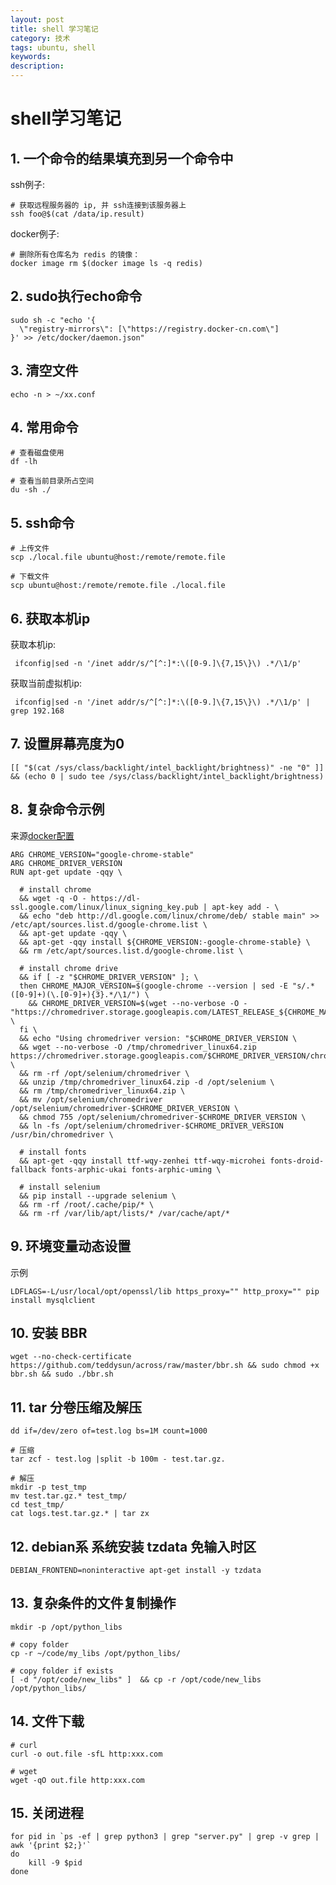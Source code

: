 ```yaml
---
layout: post
title: shell 学习笔记
category: 技术
tags: ubuntu, shell
keywords: 
description: 
---
```


# shell学习笔记

## 1. 一个命令的结果填充到另一个命令中
ssh例子:

```
# 获取远程服务器的 ip, 并 ssh连接到该服务器上
ssh foo@$(cat /data/ip.result)
```

docker例子:

```
# 删除所有仓库名为 redis 的镜像：
docker image rm $(docker image ls -q redis)
```
## 2. sudo执行echo命令

```
sudo sh -c "echo '{
  \"registry-mirrors\": [\"https://registry.docker-cn.com\"]
}' >> /etc/docker/daemon.json"
```
## 3. 清空文件

```echo -n > ~/xx.conf```

## 4. 常用命令

```
# 查看磁盘使用
df -lh

# 查看当前目录所占空间
du -sh ./

```

## 5. ssh命令

```
# 上传文件
scp ./local.file ubuntu@host:/remote/remote.file

# 下载文件
scp ubuntu@host:/remote/remote.file ./local.file
```

## 6. 获取本机ip
获取本机ip:

```
 ifconfig|sed -n '/inet addr/s/^[^:]*:\([0-9.]\{7,15\}\) .*/\1/p'
```

获取当前虚拟机ip:

```
 ifconfig|sed -n '/inet addr/s/^[^:]*:\([0-9.]\{7,15\}\) .*/\1/p' | grep 192.168
```

## 7. 设置屏幕亮度为0

```
[[ "$(cat /sys/class/backlight/intel_backlight/brightness)" -ne "0" ]] && (echo 0 | sudo tee /sys/class/backlight/intel_backlight/brightness)
```

## 8. 复杂命令示例

来源[docker配置](https://github.com/frkhit/docker-python/blob/py36-selenium-chrome/Dockerfile)

```
ARG CHROME_VERSION="google-chrome-stable"
ARG CHROME_DRIVER_VERSION
RUN apt-get update -qqy \

  # install chrome
  && wget -q -O - https://dl-ssl.google.com/linux/linux_signing_key.pub | apt-key add - \
  && echo "deb http://dl.google.com/linux/chrome/deb/ stable main" >> /etc/apt/sources.list.d/google-chrome.list \
  && apt-get update -qqy \
  && apt-get -qqy install ${CHROME_VERSION:-google-chrome-stable} \
  && rm /etc/apt/sources.list.d/google-chrome.list \

  # install chrome drive
  && if [ -z "$CHROME_DRIVER_VERSION" ]; \
  then CHROME_MAJOR_VERSION=$(google-chrome --version | sed -E "s/.* ([0-9]+)(\.[0-9]+){3}.*/\1/") \
    && CHROME_DRIVER_VERSION=$(wget --no-verbose -O - "https://chromedriver.storage.googleapis.com/LATEST_RELEASE_${CHROME_MAJOR_VERSION}"); \
  fi \
  && echo "Using chromedriver version: "$CHROME_DRIVER_VERSION \
  && wget --no-verbose -O /tmp/chromedriver_linux64.zip https://chromedriver.storage.googleapis.com/$CHROME_DRIVER_VERSION/chromedriver_linux64.zip \
  && rm -rf /opt/selenium/chromedriver \
  && unzip /tmp/chromedriver_linux64.zip -d /opt/selenium \
  && rm /tmp/chromedriver_linux64.zip \
  && mv /opt/selenium/chromedriver /opt/selenium/chromedriver-$CHROME_DRIVER_VERSION \
  && chmod 755 /opt/selenium/chromedriver-$CHROME_DRIVER_VERSION \
  && ln -fs /opt/selenium/chromedriver-$CHROME_DRIVER_VERSION /usr/bin/chromedriver \

  # install fonts
  && apt-get -qqy install ttf-wqy-zenhei ttf-wqy-microhei fonts-droid-fallback fonts-arphic-ukai fonts-arphic-uming \
  
  # install selenium
  && pip install --upgrade selenium \
  && rm -rf /root/.cache/pip/* \
  && rm -rf /var/lib/apt/lists/* /var/cache/apt/*
```

## 9. 环境变量动态设置

示例

```
LDFLAGS=-L/usr/local/opt/openssl/lib https_proxy="" http_proxy="" pip install mysqlclient
```

## 10. 安装 BBR

```
wget --no-check-certificate https://github.com/teddysun/across/raw/master/bbr.sh && sudo chmod +x bbr.sh && sudo ./bbr.sh
```

## 11. tar 分卷压缩及解压

```
dd if=/dev/zero of=test.log bs=1M count=1000

# 压缩
tar zcf - test.log |split -b 100m - test.tar.gz.

# 解压
mkdir -p test_tmp
mv test.tar.gz.* test_tmp/
cd test_tmp/
cat logs.test.tar.gz.* | tar zx

```

## 12. debian系 系统安装 tzdata 免输入时区

```
DEBIAN_FRONTEND=noninteractive apt-get install -y tzdata
```

## 13. 复杂条件的文件复制操作

```
mkdir -p /opt/python_libs 

# copy folder
cp -r ~/code/my_libs /opt/python_libs/

# copy folder if exists
[ -d "/opt/code/new_libs" ]  && cp -r /opt/code/new_libs /opt/python_libs/

```

## 14. 文件下载

```
# curl
curl -o out.file -sfL http:xxx.com

# wget
wget -qO out.file http:xxx.com

```

## 15. 关闭进程

```
for pid in `ps -ef | grep python3 | grep "server.py" | grep -v grep | awk '{print $2;}'`
do
    kill -9 $pid
done
```

